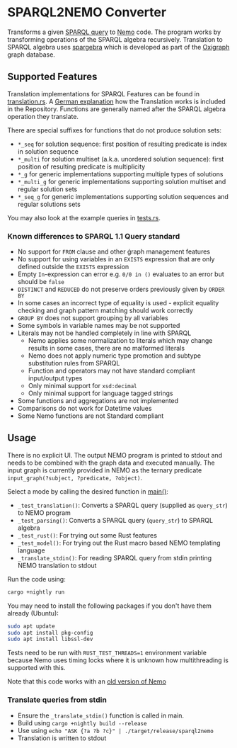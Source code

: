 # SPARQL2NEMO Converter
Transforms a given [SPARQL query](https://www.w3.org/TR/sparql11-query/) to [Nemo](https://github.com/knowsys/nemo) code. 
The program works by transforming operations of the SPARQL algebra recursively. 
Translation to SPARQL algebra uses [spargebra](https://docs.rs/spargebra/latest/spargebra/) which is developed as part of the 
[Oxigraph](https://docs.rs/oxigraph/latest/oxigraph/) graph database.

## Supported Features
Translation implementations for SPARQL Features can be found in [translation.rs](src/translation.rs).
A [German explanation](SPARQL2Nemo_explenation.pdf) how the Translation works is included in the Repository.
Functions are generally named after the SPARQL algebra operation they translate. 

There are special suffixes for functions that do not produce solution sets:
- `*_seq` for solution sequence: first position of resulting predicate is index in solution sequence
- `*_multi` for solution multiset (a.k.a. unordered solution sequence): first position of resulting predicate is multiplicity
- `*_g` for generic implementations supporting multiple types of solutions
- `*_multi_g` for generic implementations supporting solution multiset and regular solution sets
- `*_seq_g` for generic implementations supporting solution sequences and regular solutions sets

You may also look at the example queries in [tests.rs](src/tests.rs).

### Known differences to SPARQL 1.1 Query standard
- No support for `FROM` clause and other ǵraph management features
- No support for using variables in an `EXISTS` expression that are only defined outside the `EXISTS` expression
- Empty `In`-expression can error e.g. `0/0 in ()` evaluates to an error but should be `false`
- `DISTINCT` and `REDUCED` do not preserve orders previously given by `ORDER BY`
- In some cases an incorrect type of equality is used - explicit equality checking and graph pattern matching should work correctly
- `GROUP BY` does not support grouping by all variables
- Some symbols in variable names may be not supported
- Literals may not be handled completely in line with SPARQL
  - Nemo applies some normalization to literals which may change results in some cases, there are no malformed literals
  - Nemo does not apply numeric type promotion and subtype substitution rules from SPARQL
  - Function and operators may not have standard compliant input/output types
  - Only minimal support for `xsd:decimal`
  - Only minimal support for language tagged strings
- Some functions and aggregations are not implemented
- Comparisons do not work for Datetime values
- Some Nemo functions are not Standard compliant

## Usage
There is no explicit UI. 
The output NEMO program is printed to stdout and needs to be combined with the graph data and executed manually. 
The input graph is currently provided in NEMO as the ternary predicate `input_graph(?subject, ?predicate, ?object)`.

Select a mode by calling the desired function in [main()](src/main.rs):
- `_test_translation()`: Converts a SPARQL query (supplied as `query_str`) to NEMO program
- `_test_parsing()`: Converts a SPARQL query (`query_str`) to SPARQL algebra
- `_test_rust()`: For trying out some Rust features
- `_test_model()`: For trying out the Rust macro based NEMO templating language
- `_translate_stdin()`: For reading SPARQL query from stdin printing NEMO translation to stdout

Run the code using:
```bash
cargo +nightly run
```

You may need to install the following packages if you don't have them already (Ubuntu):
```bash
sudo apt update
sudo apt install pkg-config
sudo apt install libssl-dev
```

Tests need to be run with `RUST_TEST_THREADS=1` environment variable because Nemo uses timing locks where it is unknown 
how multithreading is supported with this.

Note that this code works with an [old version of Nemo](https://github.com/knowsys/nemo/tree/36ca7d40295203099db04a501642b4686b2f2009)

### Translate queries from stdin
- Ensure the `_translate_stdin()` function is called in main.
- Build using `cargo +nightly build --release`
- Use using `echo "ASK {?a ?b ?c}" | ./target/release/sparql2nemo`
- Translation is written to stdout
